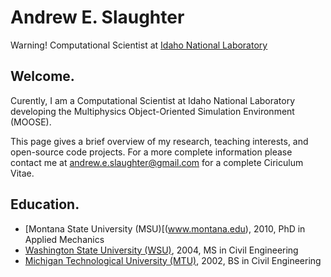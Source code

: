 Andrew E. Slaughter
=============
Warning! Computational Scientist at [Idaho National Laboratory](www.inl.gov)

Welcome.
-----------
Curently, I am a Computational Scientist at Idaho National Laboratory developing the Multiphysics Object-Oriented Simulation Environment (MOOSE).

This page gives a brief overview of my research, teaching interests, and open-source code projects. For a more complete information please contact me at andrew.e.slaughter@gmail.com for a complete Ciriculum Vitae.

Education.
------------
* [Montana State University (MSU)[(www.montana.edu), 2010, PhD in Applied Mechanics
* [Washington State University (WSU)](www.wsu.edu), 2004, MS in Civil Engineering
* [Michigan Technological University (MTU)](www.mtu.edu), 2002, BS in Civil Engineering

